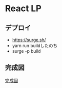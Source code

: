 # React LP

## デプロイ
- https://surge.sh/
- yarn run buildしたのち
- surge -p build

## 完成図
[完成図](img/1.gif)